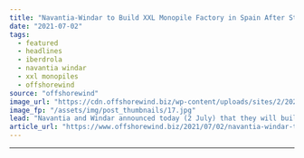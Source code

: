 ```yaml
---
title: "Navantia-Windar to Build XXL Monopile Factory in Spain After Striking EUR 400 Million Deal with Iberdrola"
date: "2021-07-02"
tags: 
  - featured
  - headlines
  - iberdrola
  - navantia windar
  - xxl monopiles
  - offshorewind
source: "offshorewind"
image_url: "https://cdn.offshorewind.biz/wp-content/uploads/sites/2/2021/07/02125003/Iberdrola_West-of-Duddon-Sands.jpg"
image_fp: "/assets/img/post_thumbnails/17.jpg"
lead: "Navantia and Windar announced today (2 July) that they will build a factory for"
article_url: "https://www.offshorewind.biz/2021/07/02/navantia-windar-to-build-xxl-monopile-factory-in-spain-after-striking-eur-400-million-deal-with-iberdrola/"
---
```


---
